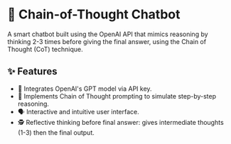 # 🧠 Chain-of-Thought Chatbot

A smart chatbot built using the OpenAI API that mimics reasoning by thinking 2-3 times before giving the final answer, using the Chain of Thought (CoT) technique.

## ✨ Features

- 🤖 Integrates OpenAI's GPT model via API key.
- 🧩 Implements Chain of Thought prompting to simulate step-by-step reasoning.
- 🗣️ Interactive and intuitive user interface.
- 🕵️ Reflective thinking before final answer: gives intermediate thoughts (1-3) then the final output.
